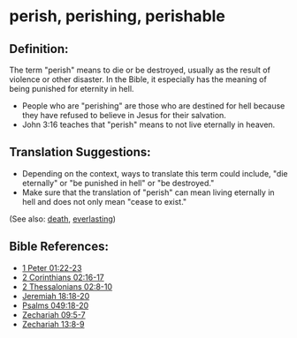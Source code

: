 # perish, perishing, perishable #

## Definition: ##

The term "perish" means to die or be destroyed, usually as the result of violence or other disaster. In the Bible, it especially has the meaning of being punished for eternity in hell.

* People who are "perishing" are those who are destined for hell because they have refused to believe in Jesus for their salvation.
* John 3:16 teaches that "perish" means to not live eternally in heaven.

## Translation Suggestions: ##

* Depending on the context, ways to translate this term could include, "die eternally" or "be punished in hell" or "be destroyed."
* Make sure that the translation of "perish" can mean living eternally in hell and does not only mean "cease to exist."

(See also: [death](../kt/death.md), [everlasting](../kt/eternity.md))

## Bible References: ##

* [1 Peter 01:22-23](en/tn/1pe/help/01/22)
* [2 Corinthians 02:16-17](en/tn/2co/help/02/16)
* [2 Thessalonians 02:8-10](en/tn/2th/help/02/08)
* [Jeremiah 18:18-20](en/tn/jer/help/18/18)
* [Psalms 049:18-20](en/tn/psa/help/49/18)
* [Zechariah 09:5-7](en/tn/zec/help/09/05)
* [Zechariah 13:8-9](en/tn/zec/help/13/08)